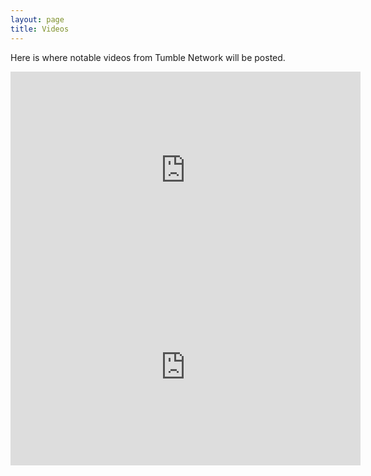 ```yaml
---
layout: page
title: Videos
---
```

Here is where notable videos from Tumble Network will be posted. 
<iframe width="560" height="315" src="https://www.youtube.com/embed/kCKvhAHqbiI" frameborder="0" allowfullscreen></iframe>
<iframe width="560" height="315" src="https://www.youtube.com/embed/3jbujxBNobc" frameborder="0" allowfullscreen></iframe>
